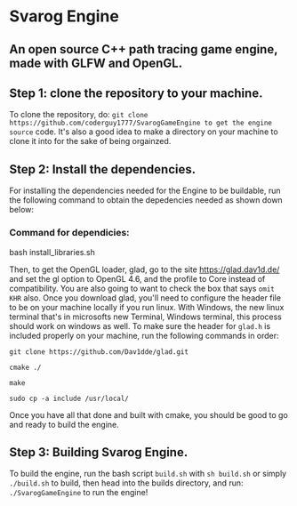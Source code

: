# Svarog Engine
## An open source C++ path tracing game engine, made with GLFW and OpenGL.

## Step 1: clone the repository to your machine.
To clone the repository, do: `git clone https://github.com/coderguy1777/SvarogGameEngine to get the engine source`
code. It's also a good idea to make a directory on your machine to clone it into for the sake of being orgainzed.

## Step 2: Install the dependencies.
For installing the dependencies needed for the Engine to be buildable, run the following 
command to obtain the depedencies needed as shown down below: 

### Command for dependicies:
bash install_libraries.sh

Then, to get the OpenGL loader, glad, go to the site https://glad.dav1d.de/ and set the gl option to OpenGL 4.6, 
and the profile to Core instead of compatibility. You are also going to want to check the box that says `omit KHR`
also. Once you download glad, you'll need to configure the header file to be on your machine locally if you run linux. With Windows, the new linux terminal that's in microsofts new Terminal, Windows terminal, this process should work on windows as well.
To make sure the header for `glad.h` is included properly on your machine, run the following commands in order:

  `git clone https://github.com/Dav1dde/glad.git`
  
  `cmake ./`
  
  `make`
  
  `sudo cp -a include /usr/local/`
  

Once you have all that done and built with cmake, you should be good to go and ready to build the engine.

## Step 3: Building Svarog Engine.
To build the engine, run the bash script `build.sh` with `sh build.sh` or simply `./build.sh` to build, then head into the builds directory, and run: `./SvarogGameEngine` to run the engine!
